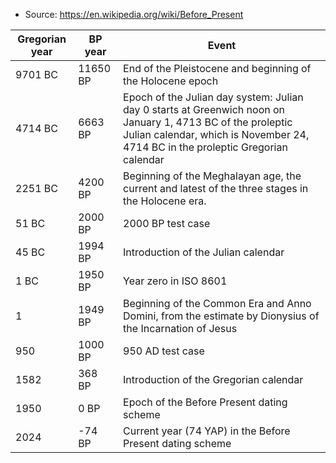 - Source: <https://en.wikipedia.org/wiki/Before_Present>

| Gregorian year | BP year | Event |
| -------------- | ------- | ----- |
| 9701 BC | 11650 BP | End of the Pleistocene and beginning of the Holocene epoch |
| 4714 BC | 6663 BP | Epoch of the Julian day system: Julian day 0 starts at Greenwich noon on January 1, 4713 BC of the proleptic Julian calendar, which is November 24, 4714 BC in the proleptic Gregorian calendar |
| 2251 BC | 4200 BP | Beginning of the Meghalayan age, the current and latest of the three stages in the Holocene era. |
| 51 BC | 2000 BP | 2000 BP test case |
| 45 BC | 1994 BP | Introduction of the Julian calendar |
| 1 BC | 1950 BP | Year zero in ISO 8601 |
| 1 | 1949 BP | Beginning of the Common Era and Anno Domini, from the estimate by Dionysius of the Incarnation of Jesus |
| 950 | 1000 BP | 950 AD test case|
| 1582 | 368 BP | Introduction of the Gregorian calendar |
| 1950 | 0 BP | Epoch of the Before Present dating scheme |
| 2024 | -74 BP | Current year (74 YAP) in the Before Present dating scheme |

